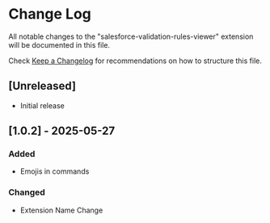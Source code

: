 # Change Log

All notable changes to the "salesforce-validation-rules-viewer" extension will be documented in this file.

Check [Keep a Changelog](http://keepachangelog.com/) for recommendations on how to structure this file.

## [Unreleased]

- Initial release

## [1.0.2] - 2025-05-27

### Added

- Emojis in commands

### Changed

- Extension Name Change